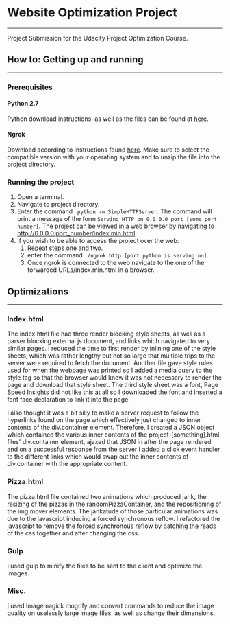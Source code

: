 # Website Optimization Project
___
Project Submission for the Udacity Project Optimization Course.
## How to: Getting up and running
___
### Prerequisites

#### Python 2.7

Python download instructions, as well as the files can be found at [here](python.org).
#### Ngrok

Download according to instructions found [here](https://ngrok.com/download). Make sure to select the compatible version with your operating system and to unzip the file into the project directory.

### Running the project


1. Open a terminal.
2. Navigate to project directory.
3. Enter the command ` python -m SimpleHTTPServer`. The command will print a message of the form `Serving HTTP on 0.0.0.0 port [some port number]`. The project can be viewed in a web browser by navigating to http://0.0.0.0:port_number/index.min.html.
4. If you wish to be able to access the project over the web:
    1. Repeat steps one and two.
    2. enter the command `./ngrok http [port python is serving on]`.
    3. Once ngrok is connected to the web navigate to the one of the forwarded URLs/index.min.html in a browser.


## Optimizations
___
### Index.html
The index.html file had three render blocking style sheets, as well as a parser blocking external js document, and links which navigated to very similar pages.
I reduced the time to first render by inlining one of the style sheets, which was rather lengthy but not so large that multiple trips to the server were required to fetch the document. Another file gave style rules used for when the webpage was printed so I added a media query to the style tag so that the browser would know it was not necessary to render the page and download that style sheet. The third style sheet was a font, Page Speed Insights did not like this at all so I downloaded the font and inserted a font face declaration to link it into the page.

I also thought it was a bit silly to make a server request to follow the hyperlinks found on the page which effectively just changed to inner contents of the div.container element. Therefore, I created a JSON object which contained the various inner contents of the project-[something].html files' div.container element, ajaxed that JSON in after the page rendered and on a successful response from the server I added a click event handler to the different links which would swap out the inner contents of div.container with the appropriate content.

### Pizza.html
The pizza.html file contained two animations which produced jank, the resizing of the pizzas in the randomPizzaContainer, and the repositioning of the img.mover elements. The jankatude of those particular animations was due to the javascript inducing a forced synchronous reflow. I refactored the javascript to remove the forced synchronous reflow by batching the reads of the css together and after changing the css.

### Gulp
I used gulp to minify the files to be sent to the client and optimize the images.

### Misc.
I used Imagemagick mogrify and convert commands to reduce the image quality on uselessly large image files, as well as change their dimensions.
